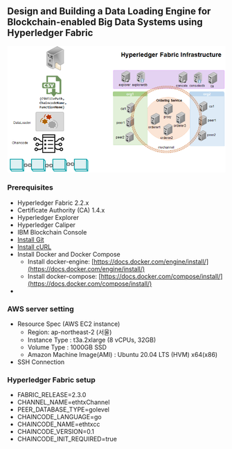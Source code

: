 ## Design and Building a Data Loading Engine for Blockchain-enabled Big Data Systems using Hyperledger Fabric
![System_Model](https://github.com/mlecjm/data-loader/blob/main/resources/system_model.png)

### Prerequisites
- Hyperledger Fabric 2.2.x
- Certificate Authority (CA) 1.4.x
- Hyperledger Explorer
- Hyperledger Caliper
- IBM Blockchain Console
- [Install Git](https://git-scm.com/downloads)
- [Install cURL](https://curl.se/download.html)
- Install Docker and Docker Compose
   - Install docker-engine: [https://docs.docker.com/engine/install/](https://docs.docker.com/engine/install/)
   - Install docker-compose: [https://docs.docker.com/compose/install/](https://docs.docker.com/compose/install/)
-

### AWS server setting
- Resource Spec (AWS EC2 instance)
    - Region: ap-northeast-2 (서울)
    - Instance Type : t3a.2xlarge (8 vCPUs, 32GB)
    - Volume Type : 1000GB SSD
    - Amazon Machine Image(AMI) : Ubuntu 20.04 LTS (HVM) x64(x86)
- SSH Connection

### Hyperledger Fabric setup
- FABRIC_RELEASE=2.3.0
- CHANNEL_NAME=ethtxChannel
- PEER_DATABASE_TYPE=golevel
- CHAINCODE_LANGUAGE=go
- CHAINCODE_NAME=ethtxcc
- CHAINCODE_VERSION=0.1
- CHAINCODE_INIT_REQUIRED=true

